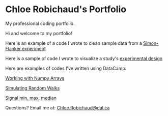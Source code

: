 # Chloe Robichaud's Portfolio

My professional coding portfolio.

Hi and welcome to my portfolio!

Here is an example of a code I wrote to clean sample data from a [Simon-Flanker experiment](Assignment_3.md)

Here is a sample of code I wrote to visualize a study's [experimental design](https://github.com/chloerobichaud/Portfolio/blob/master/Visualizing%20Experimental%20Design) 

Here are examples of codes I've written using DataCamp:

  [Working with Numpy Arrays](Portfolio.md)
  
  [Simulating Random Walks](https://github.com/chloerobichaud/Portfolio/blob/master/Portfolio%202.md)
  
  [Signal min, max, median](https://github.com/chloerobichaud/Portfolio/blob/master/Portfolio%203.md)

Questions? Email me at: [Chloe.Robichaud@dal.ca](mailto:chloe.robichaud@dal.ca)
